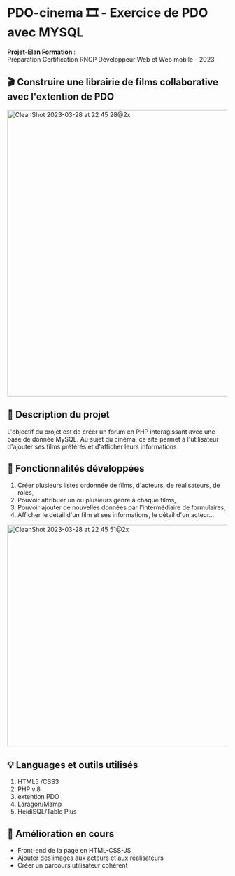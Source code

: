 # PDO-cinema 🎞️ - Exercice de PDO avec MYSQL

<b>Projet-Elan Formation </b> : <br />
Préparation Certification RNCP Développeur Web et Web mobile - 2023

## 🎬 Construire une librairie de films collaborative avec l'extention de PDO

<img width="654" alt="CleanShot 2023-03-28 at 22 45 28@2x" src="https://user-images.githubusercontent.com/82466002/228362971-11513c23-e17a-459a-b432-52277d8c5df8.png">


## 🍿 Description du projet

L'objectif du projet est de créer un forum en PHP interagissant avec une base de donnée MySQL. Au sujet du cinéma, ce site permet à l'utilisateur d'ajouter ses films préférés et d'afficher leurs informations

## 🧠 Fonctionnalités développées

1. Créer plusieurs listes ordonnée de films, d'acteurs, de réalisateurs, de roles,<br>
2. Pouvoir attribuer un ou plusieurs genre à chaque films,<br>
3. Pouvoir ajouter de nouvelles données par l'intermédiaire de formulaires,<br>
4. Afficher le détail d'un film et ses informations, le détail d'un acteur... <br>

<img width="506" alt="CleanShot 2023-03-28 at 22 45 51@2x" src="https://user-images.githubusercontent.com/82466002/228364309-f289119b-ac4e-4b14-8f69-77ec7e134f5d.png">

## 💡 Languages et outils utilisés

1. HTML5 /CSS3
2. PHP v.8
3. extention PDO
4. Laragon/Mamp
5. HeidiSQL/Table Plus


## 🚩 Amélioration en cours
- Front-end de la page en HTML-CSS-JS
- Ajouter des images aux acteurs et aux réalisateurs
- Créer un parcours utilisateur cohérent
